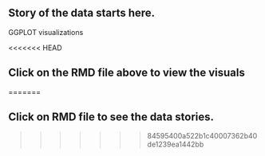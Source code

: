 ## Story of the data starts here.

GGPLOT visualizations

<<<<<<< HEAD
## Click on the RMD file above to view the visuals
=======
## Click on RMD file to see the data stories. 
>>>>>>> 84595400a522b1c40007362b40de1239ea1442bb
